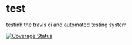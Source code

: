 # test
testinh the travis ci and automated testing system

[![Coverage Status](https://coveralls.io/repos/github/pranaysolse/test/badge.svg)](https://coveralls.io/github/pranaysolse/test)
